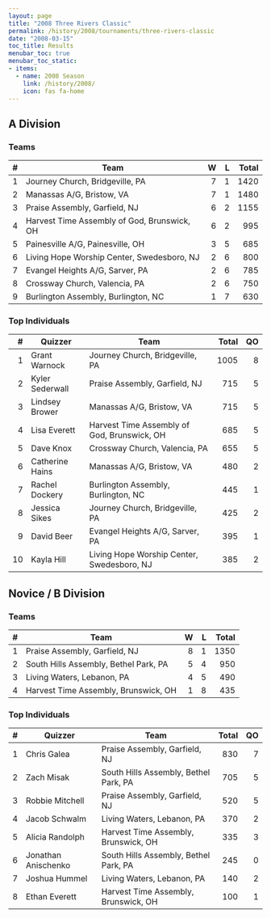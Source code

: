 ```yaml
---
layout: page
title: "2008 Three Rivers Classic"
permalink: /history/2008/tournaments/three-rivers-classic
date: "2008-03-15"
toc_title: Results
menubar_toc: true
menubar_toc_static:
- items:
  - name: 2008 Season
    link: /history/2008/
    icon: fas fa-home
---
```


## A Division

### Teams

|    # | Team                                        |    W |    L | Total |
| ---: | ------------------------------------------- | ---: | ---: | ----: |
|    1 | Journey Church, Bridgeville, PA             |    7 |    1 |  1420 |
|    2 | Manassas A/G, Bristow, VA                   |    7 |    1 |  1480 |
|    3 | Praise Assembly, Garfield, NJ               |    6 |    2 |  1155 |
|    4 | Harvest Time Assembly of God, Brunswick, OH |    6 |    2 |   995 |
|    5 | Painesville A/G, Painesville, OH            |    3 |    5 |   685 |
|    6 | Living Hope Worship Center, Swedesboro, NJ  |    2 |    6 |   800 |
|    7 | Evangel Heights A/G, Sarver, PA             |    2 |    6 |   785 |
|    8 | Crossway Church, Valencia, PA               |    2 |    6 |   750 |
|    9 | Burlington Assembly, Burlington, NC         |    1 |    7 |   630 |

### Top Individuals

|    # | Quizzer         | Team                                        | Total |   QO |
| ---: | --------------- | ------------------------------------------- | ----: | ---: |
|    1 | Grant Warnock   | Journey Church, Bridgeville, PA             |  1005 |    8 |
|    2 | Kyler Sederwall | Praise Assembly, Garfield, NJ               |   715 |    5 |
|    3 | Lindsey Brower  | Manassas A/G, Bristow, VA                   |   715 |    5 |
|    4 | Lisa Everett    | Harvest Time Assembly of God, Brunswick, OH |   685 |    5 |
|    5 | Dave Knox       | Crossway Church, Valencia, PA               |   655 |    5 |
|    6 | Catherine Hains | Manassas A/G, Bristow, VA                   |   480 |    2 |
|    7 | Rachel Dockery  | Burlington Assembly, Burlington, NC         |   445 |    1 |
|    8 | Jessica Sikes   | Journey Church, Bridgeville, PA             |   425 |    2 |
|    9 | David Beer      | Evangel Heights A/G, Sarver, PA             |   395 |    1 |
|   10 | Kayla Hill      | Living Hope Worship Center, Swedesboro, NJ  |   385 |    2 |

## Novice / B Division

### Teams

|    # | Team                                  |    W |    L | Total |
| ---: | ------------------------------------- | ---: | ---: | ----: |
|    1 | Praise Assembly, Garfield, NJ         |    8 |    1 |  1350 |
|    2 | South Hills Assembly, Bethel Park, PA |    5 |    4 |   950 |
|    3 | Living Waters, Lebanon, PA            |    4 |    5 |   490 |
|    4 | Harvest Time Assembly, Brunswick, OH  |    1 |    8 |   435 |

### Top Individuals

|    # | Quizzer             | Team                                  | Total |   QO |
| ---: | ------------------- | ------------------------------------- | ----: | ---: |
|    1 | Chris Galea         | Praise Assembly, Garfield, NJ         |   830 |    7 |
|    2 | Zach Misak          | South Hills Assembly, Bethel Park, PA |   705 |    5 |
|    3 | Robbie Mitchell     | Praise Assembly, Garfield, NJ         |   520 |    5 |
|    4 | Jacob Schwalm       | Living Waters, Lebanon, PA            |   370 |    2 |
|    5 | Alicia Randolph     | Harvest Time Assembly, Brunswick, OH  |   335 |    3 |
|    6 | Jonathan Anischenko | South Hills Assembly, Bethel Park, PA |   245 |    0 |
|    7 | Joshua Hummel       | Living Waters, Lebanon, PA            |   140 |    2 |
|    8 | Ethan Everett       | Harvest Time Assembly, Brunswick, OH  |   100 |    1 |

